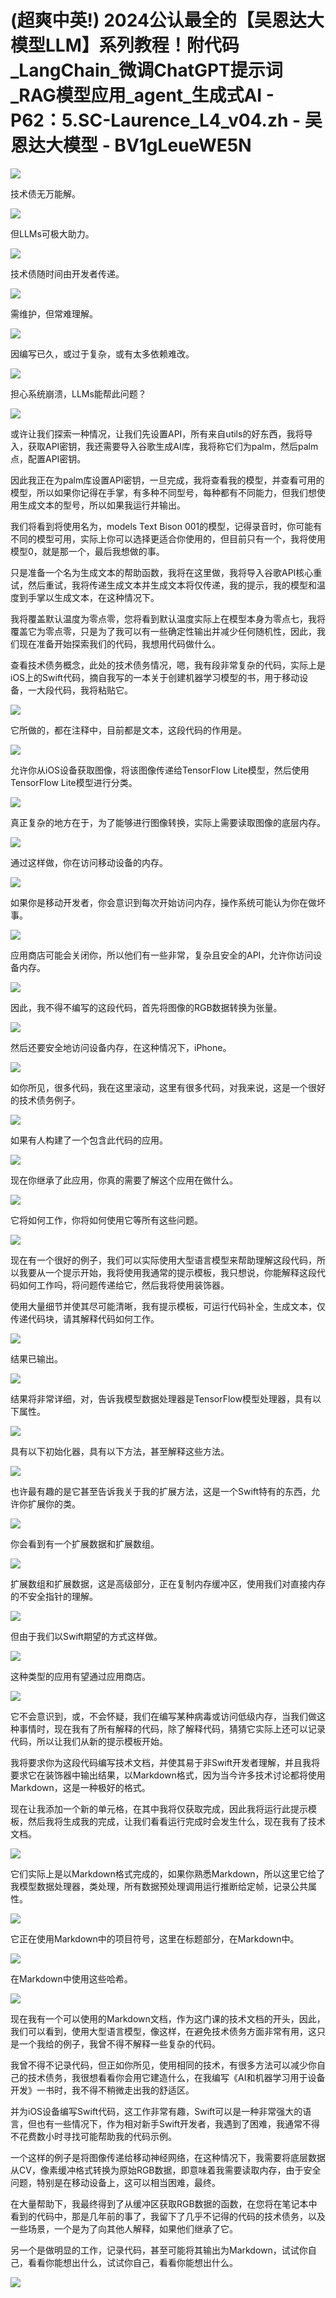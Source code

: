 # (超爽中英!) 2024公认最全的【吴恩达大模型LLM】系列教程！附代码_LangChain_微调ChatGPT提示词_RAG模型应用_agent_生成式AI - P62：5.SC-Laurence_L4_v04.zh - 吴恩达大模型 - BV1gLeueWE5N

![](img/915f4e03e9426f118b05e783568bb8c3_0.png)

技术债无万能解。

![](img/915f4e03e9426f118b05e783568bb8c3_2.png)

但LLMs可极大助力。

![](img/915f4e03e9426f118b05e783568bb8c3_4.png)

技术债随时间由开发者传递。

![](img/915f4e03e9426f118b05e783568bb8c3_6.png)

需维护，但常难理解。

![](img/915f4e03e9426f118b05e783568bb8c3_8.png)

因编写已久，或过于复杂，或有太多依赖难改。

![](img/915f4e03e9426f118b05e783568bb8c3_10.png)

担心系统崩溃，LLMs能帮此问题？

![](img/915f4e03e9426f118b05e783568bb8c3_12.png)

或许让我们探索一种情况，让我们先设置API，所有来自utils的好东西，我将导入，获取API密钥，我还需要导入谷歌生成AI库，我将称它们为palm，然后palm点，配置API密钥。

因此我正在为palm库设置API密钥，一旦完成，我将查看我的模型，并查看可用的模型，所以如果你记得在手掌，有多种不同型号，每种都有不同能力，但我们想使用生成文本的型号，所以如果我运行并输出。

我们将看到将使用名为，models Text Bison 001的模型，记得录音时，你可能有不同的模型可用，实际上你可以选择更适合你使用的，但目前只有一个，我将使用模型0，就是那一个，最后我想做的事。

只是准备一个名为生成文本的帮助函数，我将在这里做，我将导入谷歌API核心重试，然后重试，我将传递生成文本并生成文本将仅传递，我的提示，我的模型和温度到手掌以生成文本，在这种情况下。

我将覆盖默认温度为零点零，您将看到默认温度实际上在模型本身为零点七，我将覆盖它为零点零，只是为了我可以有一些确定性输出并减少任何随机性，因此，我们现在准备开始探索我们的代码，我想用代码做什么。

查看技术债务概念，此处的技术债务情况，嗯，我有段非常复杂的代码，实际上是iOS上的Swift代码，摘自我写的一本关于创建机器学习模型的书，用于移动设备，一大段代码，我将粘贴它。



![](img/915f4e03e9426f118b05e783568bb8c3_14.png)

它所做的，都在注释中，目前都是文本，这段代码的作用是。

![](img/915f4e03e9426f118b05e783568bb8c3_16.png)

允许你从iOS设备获取图像，将该图像传递给TensorFlow Lite模型，然后使用TensorFlow Lite模型进行分类。



![](img/915f4e03e9426f118b05e783568bb8c3_18.png)

真正复杂的地方在于，为了能够进行图像转换，实际上需要读取图像的底层内存。

![](img/915f4e03e9426f118b05e783568bb8c3_20.png)

通过这样做，你在访问移动设备的内存。

![](img/915f4e03e9426f118b05e783568bb8c3_22.png)

如果你是移动开发者，你会意识到每次开始访问内存，操作系统可能认为你在做坏事。

![](img/915f4e03e9426f118b05e783568bb8c3_24.png)

应用商店可能会关闭你，所以他们有一些非常，复杂且安全的API，允许你访问设备内存。

![](img/915f4e03e9426f118b05e783568bb8c3_26.png)

因此，我不得不编写的这段代码，首先将图像的RGB数据转换为张量。

![](img/915f4e03e9426f118b05e783568bb8c3_28.png)

然后还要安全地访问设备内存，在这种情况下，iPhone。

![](img/915f4e03e9426f118b05e783568bb8c3_30.png)

如你所见，很多代码，我在这里滚动，这里有很多代码，对我来说，这是一个很好的技术债务例子。

![](img/915f4e03e9426f118b05e783568bb8c3_32.png)

如果有人构建了一个包含此代码的应用。

![](img/915f4e03e9426f118b05e783568bb8c3_34.png)

现在你继承了此应用，你真的需要了解这个应用在做什么。

![](img/915f4e03e9426f118b05e783568bb8c3_36.png)

它将如何工作，你将如何使用它等所有这些问题。

![](img/915f4e03e9426f118b05e783568bb8c3_38.png)

现在有一个很好的例子，我们可以实际使用大型语言模型来帮助理解这段代码，所以我要从一个提示开始，我将使用我通常的提示模板，我只想说，你能解释这段代码如何工作吗，将问题传递给它，然后我将使用装饰器。

使用大量细节并使其尽可能清晰，我有提示模板，可运行代码补全，生成文本，仅传递代码块，请其解释代码如何工作。



![](img/915f4e03e9426f118b05e783568bb8c3_40.png)

结果已输出。

![](img/915f4e03e9426f118b05e783568bb8c3_42.png)

结果将非常详细，对，告诉我模型数据处理器是TensorFlow模型处理器，具有以下属性。

![](img/915f4e03e9426f118b05e783568bb8c3_44.png)

具有以下初始化器，具有以下方法，甚至解释这些方法。

![](img/915f4e03e9426f118b05e783568bb8c3_46.png)

也许最有趣的是它甚至告诉我关于我的扩展方法，这是一个Swift特有的东西，允许你扩展你的类。

![](img/915f4e03e9426f118b05e783568bb8c3_48.png)

你会看到有一个扩展数据和扩展数组。

![](img/915f4e03e9426f118b05e783568bb8c3_50.png)

扩展数组和扩展数据，这是高级部分，正在复制内存缓冲区，使用我们对直接内存的不安全指针的理解。

![](img/915f4e03e9426f118b05e783568bb8c3_52.png)

但由于我们以Swift期望的方式这样做。

![](img/915f4e03e9426f118b05e783568bb8c3_54.png)

这种类型的应用有望通过应用商店。

![](img/915f4e03e9426f118b05e783568bb8c3_56.png)

它不会意识到，或，不会怀疑，我们在编写某种病毒或访问低级内存，当我们做这种事情时，现在我有了所有解释的代码，除了解释代码，猜猜它实际上还可以记录代码，所以让我们从新的提示模板开始。

我将要求你为这段代码编写技术文档，并使其易于非Swift开发者理解，并且我将要求它在装饰器中输出结果，以Markdown格式，因为当今许多技术讨论都将使用Markdown，这是一种极好的格式。

现在让我添加一个新的单元格，在其中我将仅获取完成，因此我将运行此提示模板，然后我将生成我的完成，让我们看看运行完成时会发生什么，现在我有了技术文档。



![](img/915f4e03e9426f118b05e783568bb8c3_58.png)

它们实际上是以Markdown格式完成的，如果你熟悉Markdown，所以这里它给了我模型数据处理器，类处理，所有数据预处理调用运行推断给定帧，记录公共属性。



![](img/915f4e03e9426f118b05e783568bb8c3_60.png)

它正在使用Markdown中的项目符号，这里在标题部分，在Markdown中。

![](img/915f4e03e9426f118b05e783568bb8c3_62.png)

在Markdown中使用这些哈希。

![](img/915f4e03e9426f118b05e783568bb8c3_64.png)

现在我有一个可以使用的Markdown文档，作为这门课的技术文档的开头，因此，我们可以看到，使用大型语言模型，像这样，在避免技术债务方面非常有用，这只是一个我给的例子，我曾不得不解释一些复杂的代码。

我曾不得不记录代码，但正如你所见，使用相同的技术，有很多方法可以减少你自己的技术债务，我很想看看你会用它建造什么，在我编写《AI和机器学习用于设备开发》一书时，我不得不稍微走出我的舒适区。

并为iOS设备编写Swift代码，这工作非常有趣，Swift可以是一种非常强大的语言，但也有一些情况下，作为相对新手Swift开发者，我遇到了困难，我通常不得不花费数小时寻找可能帮助我的代码示例。

一个这样的例子是将图像传递给移动神经网络，在这种情况下，我需要将底层数据从CV，像素缓冲格式转换为原始RGB数据，即意味着我需要读取内存，由于安全问题，特别是在移动设备上，这可以相当困难，最终。

在大量帮助下，我最终得到了从缓冲区获取RGB数据的函数，在您将在笔记本中看到的代码中，那是几年前的事了，我留下了几乎不记得的代码的技术债务，以及一些场景，一个是为了向其他人解释，如果他们继承了它。

另一个是做明显的工作，记录代码，甚至可能将其输出为Markdown，试试你自己，看看你能想出什么，试试你自己，看看你能想出什么。



![](img/915f4e03e9426f118b05e783568bb8c3_66.png)